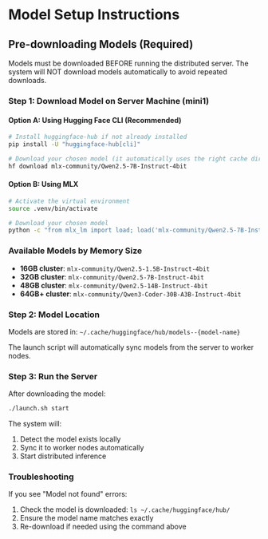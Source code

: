 # Model Setup Instructions

## Pre-downloading Models (Required)

Models must be downloaded BEFORE running the distributed server. The system will NOT download models automatically to avoid repeated downloads.

### Step 1: Download Model on Server Machine (mini1)

#### Option A: Using Hugging Face CLI (Recommended)

```bash
# Install huggingface-hub if not already installed
pip install -U "huggingface-hub[cli]"

# Download your chosen model (it automatically uses the right cache directory)
hf download mlx-community/Qwen2.5-7B-Instruct-4bit
```

#### Option B: Using MLX

```bash
# Activate the virtual environment
source .venv/bin/activate

# Download your chosen model
python -c "from mlx_lm import load; load('mlx-community/Qwen2.5-7B-Instruct-4bit')"
```

### Available Models by Memory Size

- **16GB cluster**: `mlx-community/Qwen2.5-1.5B-Instruct-4bit`
- **32GB cluster**: `mlx-community/Qwen2.5-7B-Instruct-4bit`
- **48GB cluster**: `mlx-community/Qwen2.5-14B-Instruct-4bit`
- **64GB+ cluster**: `mlx-community/Qwen3-Coder-30B-A3B-Instruct-4bit`

### Step 2: Model Location

Models are stored in: `~/.cache/huggingface/hub/models--{model-name}`

The launch script will automatically sync models from the server to worker nodes.

### Step 3: Run the Server

After downloading the model:

```bash
./launch.sh start
```

The system will:
1. Detect the model exists locally
2. Sync it to worker nodes automatically
3. Start distributed inference

### Troubleshooting

If you see "Model not found" errors:
1. Check the model is downloaded: `ls ~/.cache/huggingface/hub/`
2. Ensure the model name matches exactly
3. Re-download if needed using the command above